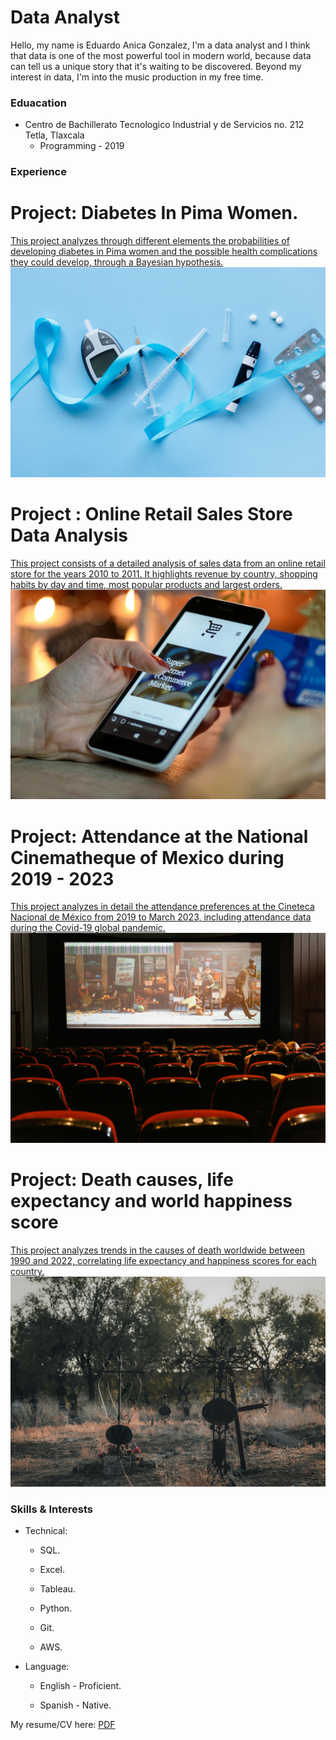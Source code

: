 # Data Analyst
Hello, my name is Eduardo Anica Gonzalez, I'm a data analyst and I think that data is one of the most powerful tool in modern world, because data can tell us a unique story that it's waiting to be discovered.
Beyond my interest in data, I'm into the music production in my free time.
### Eduacation
* Centro de Bachillerato Tecnologico Industrial y de Servicios no. 212 Tetla, Tlaxcala
    * Programming - 2019

  
### Experience 
# Project: Diabetes In Pima Women.

[This project analyzes through different elements the probabilities of developing diabetes in Pima women and the possible health complications they could develop, through a Bayesian hypothesis.](_portfolio/portfolio-1.html)
<br/>
![diabetes](/images/image_1.jpg)
# Project : Online Retail Sales Store Data Analysis

[This project consists of a detailed analysis of sales data from an online retail store for the years 2010 to 2011. It highlights revenue by country, shopping habits by day and time, most popular products and largest orders.](_portfolio/portfolio-2.html) 
<br/>
![retail](/images/image_2.jpg)

# Project: Attendance at the National Cinematheque of Mexico during 2019 - 2023 

[This project analyzes in detail the attendance preferences at the Cineteca Nacional de México from 2019 to March 2023, including attendance data during the Covid-19 global pandemic.](_portfolio/portfolio-3.html)
<br/>
![cineteca](/images/image_3.jpg)

# Project: Death causes, life expectancy and world happiness score

[This project analyzes trends in the causes of death worldwide between 1990 and 2022, correlating life expectancy and happiness scores for each country.](_portfolio/portfolio-4.html) 
<br/>
![death](/images/image_4.jpeg)

### Skills & Interests

* Technical:
  * SQL.

  * Excel.

  * Tableau.

  * Python.

  * Git.

  * AWS.

* Language:

  * English - Proficient.
    
  * Spanish - Native.

My resume/CV here:
[PDF](https://drive.google.com/file/d/1u1rsztyfdrPk4UaHwxtndhx_mc3fIagO/view?usp=sharing)
